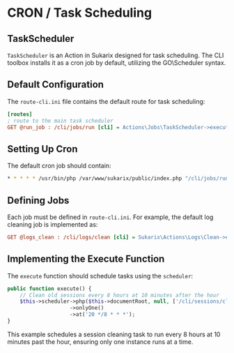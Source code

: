 # CRON / Task Scheduling

<!-- toc -->

## TaskScheduler

`TaskScheduler` is an Action in Sukarix designed for task scheduling. The CLI toolbox installs it as a cron job by
default, utilizing the GO\Scheduler syntax.

## Default Configuration

The `route-cli.ini` file contains the default route for task scheduling:

```ini
[routes]
; route to the main task scheduler
GET @run_job : /cli/jobs/run [cli] = Actions\Jobs\TaskScheduler->execute
```

## Setting Up Cron

The default cron job should contain:

```sh
* * * * * /usr/bin/php /var/www/sukarix/public/index.php "/cli/jobs/run"
```

## Defining Jobs

Each job must be defined in `route-cli.ini`. For example, the default log cleaning job is implemented as:

```ini
GET @logs_clean : /cli/logs/clean [cli] = Sukarix\Actions\Logs\Clean->execute
```

## Implementing the Execute Function

The `execute` function should schedule tasks using the `scheduler`:

```php
public function execute() {
    // Clean old sessions every 8 hours at 10 minutes after the hour
    $this->scheduler->php($this->documentRoot, null, ['/cli/sessions/clean' => ''], 'sessions-clean')
                    ->onlyOne()
                    ->at('20 */8 * * *');
}
```

This example schedules a session cleaning task to run every 8 hours at 10 minutes past the hour, ensuring only one
instance runs at a time.
